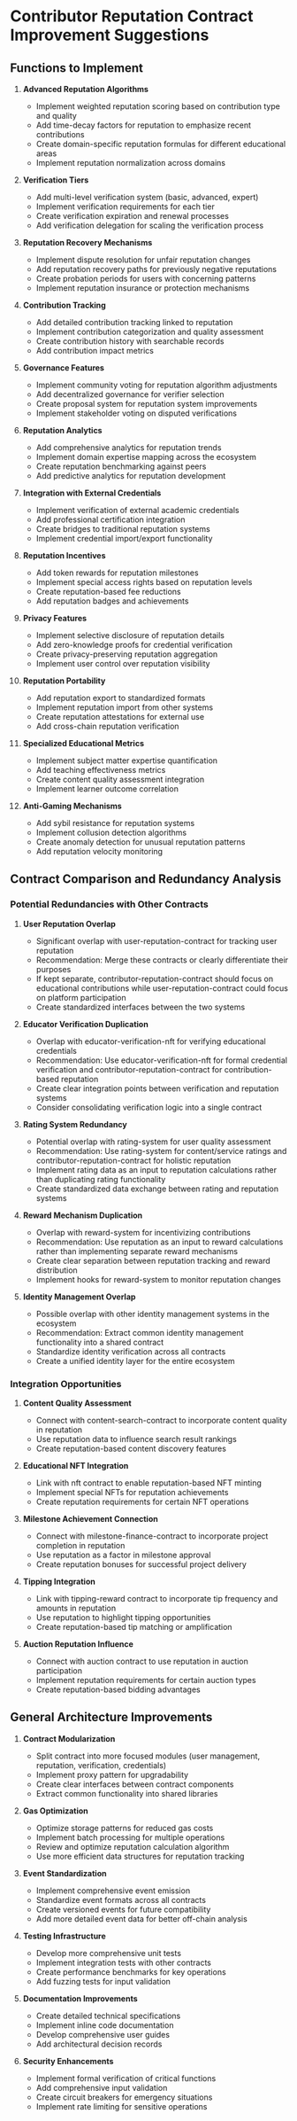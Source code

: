 # Contributor Reputation Contract Improvement Suggestions

## Functions to Implement

1. **Advanced Reputation Algorithms**

   - Implement weighted reputation scoring based on contribution type and quality
   - Add time-decay factors for reputation to emphasize recent contributions
   - Create domain-specific reputation formulas for different educational areas
   - Implement reputation normalization across domains

2. **Verification Tiers**

   - Add multi-level verification system (basic, advanced, expert)
   - Implement verification requirements for each tier
   - Create verification expiration and renewal processes
   - Add verification delegation for scaling the verification process

3. **Reputation Recovery Mechanisms**

   - Implement dispute resolution for unfair reputation changes
   - Add reputation recovery paths for previously negative reputations
   - Create probation periods for users with concerning patterns
   - Implement reputation insurance or protection mechanisms

4. **Contribution Tracking**

   - Add detailed contribution tracking linked to reputation
   - Implement contribution categorization and quality assessment
   - Create contribution history with searchable records
   - Add contribution impact metrics

5. **Governance Features**

   - Implement community voting for reputation algorithm adjustments
   - Add decentralized governance for verifier selection
   - Create proposal system for reputation system improvements
   - Implement stakeholder voting on disputed verifications

6. **Reputation Analytics**

   - Add comprehensive analytics for reputation trends
   - Implement domain expertise mapping across the ecosystem
   - Create reputation benchmarking against peers
   - Add predictive analytics for reputation development

7. **Integration with External Credentials**

   - Implement verification of external academic credentials
   - Add professional certification integration
   - Create bridges to traditional reputation systems
   - Implement credential import/export functionality

8. **Reputation Incentives**

   - Add token rewards for reputation milestones
   - Implement special access rights based on reputation levels
   - Create reputation-based fee reductions
   - Add reputation badges and achievements

9. **Privacy Features**

   - Implement selective disclosure of reputation details
   - Add zero-knowledge proofs for credential verification
   - Create privacy-preserving reputation aggregation
   - Implement user control over reputation visibility

10. **Reputation Portability**

    - Add reputation export to standardized formats
    - Implement reputation import from other systems
    - Create reputation attestations for external use
    - Add cross-chain reputation verification

11. **Specialized Educational Metrics**

    - Implement subject matter expertise quantification
    - Add teaching effectiveness metrics
    - Create content quality assessment integration
    - Implement learner outcome correlation

12. **Anti-Gaming Mechanisms**
    - Add sybil resistance for reputation systems
    - Implement collusion detection algorithms
    - Create anomaly detection for unusual reputation patterns
    - Add reputation velocity monitoring

## Contract Comparison and Redundancy Analysis

### Potential Redundancies with Other Contracts

1. **User Reputation Overlap**

   - Significant overlap with user-reputation-contract for tracking user reputation
   - Recommendation: Merge these contracts or clearly differentiate their purposes
   - If kept separate, contributor-reputation-contract should focus on educational contributions while user-reputation-contract could focus on platform participation
   - Create standardized interfaces between the two systems

2. **Educator Verification Duplication**

   - Overlap with educator-verification-nft for verifying educational credentials
   - Recommendation: Use educator-verification-nft for formal credential verification and contributor-reputation-contract for contribution-based reputation
   - Create clear integration points between verification and reputation systems
   - Consider consolidating verification logic into a single contract

3. **Rating System Redundancy**

   - Potential overlap with rating-system for user quality assessment
   - Recommendation: Use rating-system for content/service ratings and contributor-reputation-contract for holistic reputation
   - Implement rating data as an input to reputation calculations rather than duplicating rating functionality
   - Create standardized data exchange between rating and reputation systems

4. **Reward Mechanism Duplication**

   - Overlap with reward-system for incentivizing contributions
   - Recommendation: Use reputation as an input to reward calculations rather than implementing separate reward mechanisms
   - Create clear separation between reputation tracking and reward distribution
   - Implement hooks for reward-system to monitor reputation changes

5. **Identity Management Overlap**
   - Possible overlap with other identity management systems in the ecosystem
   - Recommendation: Extract common identity management functionality into a shared contract
   - Standardize identity verification across all contracts
   - Create a unified identity layer for the entire ecosystem

### Integration Opportunities

1. **Content Quality Assessment**

   - Connect with content-search-contract to incorporate content quality in reputation
   - Use reputation data to influence search result rankings
   - Create reputation-based content discovery features

2. **Educational NFT Integration**

   - Link with nft contract to enable reputation-based NFT minting
   - Implement special NFTs for reputation achievements
   - Create reputation requirements for certain NFT operations

3. **Milestone Achievement Connection**

   - Connect with milestone-finance-contract to incorporate project completion in reputation
   - Use reputation as a factor in milestone approval
   - Create reputation bonuses for successful project delivery

4. **Tipping Integration**

   - Link with tipping-reward contract to incorporate tip frequency and amounts in reputation
   - Use reputation to highlight tipping opportunities
   - Create reputation-based tip matching or amplification

5. **Auction Reputation Influence**
   - Connect with auction contract to use reputation in auction participation
   - Implement reputation requirements for certain auction types
   - Create reputation-based bidding advantages

## General Architecture Improvements

1. **Contract Modularization**

   - Split contract into more focused modules (user management, reputation, verification, credentials)
   - Implement proxy pattern for upgradability
   - Create clear interfaces between contract components
   - Extract common functionality into shared libraries

2. **Gas Optimization**

   - Optimize storage patterns for reduced gas costs
   - Implement batch processing for multiple operations
   - Review and optimize reputation calculation algorithm
   - Use more efficient data structures for reputation tracking

3. **Event Standardization**

   - Implement comprehensive event emission
   - Standardize event formats across all contracts
   - Create versioned events for future compatibility
   - Add more detailed event data for better off-chain analysis

4. **Testing Infrastructure**

   - Develop more comprehensive unit tests
   - Implement integration tests with other contracts
   - Create performance benchmarks for key operations
   - Add fuzzing tests for input validation

5. **Documentation Improvements**

   - Create detailed technical specifications
   - Implement inline code documentation
   - Develop comprehensive user guides
   - Add architectural decision records

6. **Security Enhancements**
   - Implement formal verification of critical functions
   - Add comprehensive input validation
   - Create circuit breakers for emergency situations
   - Implement rate limiting for sensitive operations

